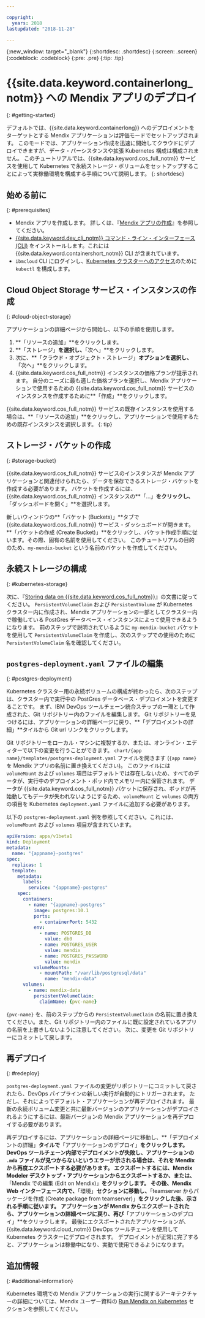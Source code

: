 ```yaml
---

copyright:
  years: 2018
lastupdated: "2018-11-28"

---
```


{:new_window: target="_blank"}
{:shortdesc: .shortdesc}
{:screen: .screen}
{:codeblock: .codeblock}
{:pre: .pre}
{:tip: .tip}

# {{site.data.keyword.containerlong_notm}} への Mendix アプリのデプロイ
{: #getting-started}

デフォルトでは、{{site.data.keyword.containerlong}} へのデプロイメントをターゲットとする Mendix アプリケーションは評価モードでセットアップされます。 このモードでは、アプリケーション作成を迅速に開始してクラウドにデプロイできますが、データ・パーシスタンスや拡張 Kubernetes 構成は構成されません。 このチュートリアルでは、{{site.data.keyword.cos_full_notm}} サービスを使用して Kubernetes で永続ストレージ・ボリュームをセットアップすることによって実稼働環境を構成する手順について説明します。
{: shortdesc}

## 始める前に
{: #prerequisites}

- Mendix アプリを作成します。 詳しくは、『[Mendix アプリの作成](/docs/apps/tutorials/tutorial_mendix_getting_started.html)』を参照してください。
- [{{site.data.keyword.dev_cli_notm}} コマンド・ライン・インターフェース (CLI)](/docs/cli/index.html) をインストールします。これには {{site.data.keyword.containershort_notm}} CLI が含まれています。
- `ibmcloud` CLI にログインし、[Kubernetes クラスターへのアクセス](/docs/containers/cs_tutorials.html#cs_cluster_tutorial_lesson3)のために `kubectl` を構成します。

## Cloud Object Storage サービス・インスタンスの作成
{: #cloud-object-storage}

アプリケーションの詳細ページから開始し、以下の手順を使用します。
1. **「リソースの追加」**をクリックします。
2. **「ストレージ」**を選択し、**「次へ」**をクリックします。
3. 次に、**「クラウド・オブジェクト・ストレージ」**オプションを選択し、**「次へ」**をクリックします。
4. {{site.data.keyword.cos_full_notm}} インスタンスの価格プランが提示されます。 自分のニーズに最も適した価格プランを選択し、Mendix アプリケーションで使用するための {{site.data.keyword.cos_full_notm}} サービスのインスタンスを作成するために**「作成」**をクリックします。

  {{site.data.keyword.cos_full_notm}} サービスの既存インスタンスを使用する場合は、**「リソースの追加」**をクリックし、アプリケーションで使用するための既存インスタンスを選択します。
  {: tip}

## ストレージ・バケットの作成
{: #storage-bucket}

{{site.data.keyword.cos_full_notm}} サービスのインスタンスが Mendix アプリケーションと関連付けられたら、データを保存できるストレージ・バケットを作成する必要があります。 バケットを作成するには、{{site.data.keyword.cos_full_notm}} インスタンスの**「...」**をクリックし、**「ダッシュボードを開く」**を選択します。  

新しいウィンドウの**「バケット (Buckets)」**タブで {{site.data.keyword.cos_full_notm}} サービス・ダッシュボードが開きます。 **「バケットの作成 (Create Bucket)」**をクリックし、バケット作成手順に従います。その際、固有の名前を使用してください。 このチュートリアルの目的のため、`my-mendix-bucket` という名前のバケットを作成してください。

## 永続ストレージの構成
{: #kubernetes-storage}

次に、『[Storing data on {{site.data.keyword.cos_full_notm}}](/docs/containers/cs_storage_cos.html)』の文書に従ってください。 `PersistentVolumeClaim` および `PersistentVolume` が Kubernetes クラスター内に作成され、Mendix アプリケーションの一部としてクラスター内で稼働している PostGres データベース・インスタンスによって使用できるようになります。 前のステップで説明されているように `my-mendix-bucket` バケットを使用して `PersistentVolumeClaim` を作成し、次のステップでの使用のために `PersistentVolumeClaim` 名を確認してください。

## `postgres-deployment.yaml` ファイルの編集
{: #postgres-deployment}

Kubernetes クラスター用の永続ボリュームの構成が終わったら、次のステップは、クラスター内で実行中の PostGres データベース・デプロイメントを変更することです。 まず、IBM DevOps ツールチェーン統合ステップの一環として作成された、Git リポジトリー内のファイルを編集します。 Git リポジトリーを見つけるには、アプリケーションの詳細ページに戻り、**「デプロイメントの詳細」**タイルから Git url リンクをクリックします。  

Git リポジトリーをローカル・マシンに複製するか、または、オンライン・エディターで以下の変更を行うことができます。 `chart/{app name}/templates/postgres-deployment.yaml` ファイルを開きます (`{app name}` を Mendix アプリの名前に置き換えてください)。 このファイルには `volumeMount` および `volumes` 項目はデフォルトでは存在しないため、すべてのデータが、実行中のデプロイメント・ポッド内でメモリー内に保管されます。 データが {{site.data.keyword.cos_full_notm}} バケットに保存され、ポッドが再始動してもデータが失われないようにするため、`volumeMount` と `volumes` の両方の項目を Kubernetes `deployment.yaml` ファイルに追加する必要があります。 

以下の `postgres-deployment.yaml` 例を参照してください。これには、`volumeMount` および `volumes` 項目が含まれています。  
```yaml
apiVersion: apps/v1beta1
kind: Deployment
metadata:
  name: "{appname}-postgres"
spec:
  replicas: 1
  template:
    metadata:
      labels:
        service: "{appname}-postgres"
    spec:
      containers:
        - name: "{appname}-postgres"
          image: postgres:10.1
          ports:
            - containerPort: 5432
          env:
            - name: POSTGRES_DB
              value: db0
            - name: POSTGRES_USER
              value: mendix
            - name: POSTGRES_PASSWORD
              value: mendix
          volumeMounts:
            - mountPath: "/var/lib/postgresql/data"
              name: "mendix-data"
      volumes:
        - name: mendix-data
          persistentVolumeClaim:
            claimName: {pvc-name}
```

`{pvc-name}` を、前のステップからの `PersistentVolumeClaim` の名前に置き換えてください。また、Git リポジトリー内のファイルに既に設定されているアプリの名前を上書きしないように注意してください。 次に、変更を Git リポジトリーにコミットして戻します。

## 再デプロイ
{: #redeploy}

`postgres-deployment.yaml` ファイルの変更がリポジトリーにコミットして戻されたら、DevOps パイプラインの新しい実行が自動的にトリガーされます。 ただし、それによってデフォルト・アプリケーションが再デプロイされます。 最新の永続ボリューム変更と共に最新バージョンのアプリケーションがデプロイされるようにするには、最新バージョンの Mendix アプリケーションを再デプロイする必要があります。

再デプロイするには、アプリケーションの詳細ページに移動し、**「デプロイメントの詳細」**タイルで**「アプリケーションのデプロイ」**をクリックします。 DevOps ツールチェーン内部でデプロイメントが失敗し、アプリケーションの `.mda` ファイルが見つからないというエラーが示される場合は、それを Mendix から再度エクスポートする必要があります。 エクスポートするには、Mendix Modeler デスクトップ・アプリケーションからエクスポートするか、または、**「Mendix での編集 (Edit on Mendix)」**をクリックします。 その後、Mendix Web インターフェース内で、**「環境」**セクションに移動し、**「teamserver からパッケージを作成 (Create package from teamserver)」**をクリックした後、示される手順に従います。 アプリケーションが Mendix からエクスポートされたら、アプリケーションの詳細ページに戻り、再び**「アプリケーションのデプロイ」**をクリックします。 最後にエクスポートされたアプリケーションが、{{site.data.keyword.cloud_notm}} DevOps ツールチェーンを使用して Kubernetes クラスターにデプロイされます。 デプロイメントが正常に完了すると、アプリケーションは稼働中になり、実動で使用できるようになります。

## 追加情報
{: #additional-information}

Kubernetes 環境での Mendix アプリケーションの実行に関するアーキテクチャーの詳細については、Mendix ユーザー資料の [Run Mendix on Kubernetes](https://docs.mendix.com/developerportal/deploy/run-mendix-on-kubernetes) セクションを参照してください。
